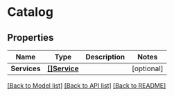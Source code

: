 # Catalog

## Properties

Name | Type | Description | Notes
------------ | ------------- | ------------- | -------------
**Services** | [**[]Service**](Service.md) |  | [optional] 

[[Back to Model list]](../README.md#documentation-for-models) [[Back to API list]](../README.md#documentation-for-api-endpoints) [[Back to README]](../README.md)


